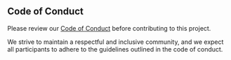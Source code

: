## Code of Conduct

Please review our [Code of Conduct](./CODE_OF_CONDUCT.md) before contributing to this project.

We strive to maintain a respectful and inclusive community, and we expect all participants to adhere to the guidelines outlined in the code of conduct.
